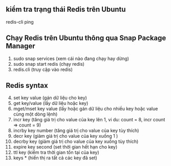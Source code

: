 ## kiểm tra trạng thái Redis trên Ubuntu 
redis-cli ping

## Chạy Redis trên Ubuntu thông qua Snap Package Manager
1) sudo snap services (xem cái nào đang chạy hay dừng)
2) sudo snap start redis (chạy redis)
3) redis.cli (truy cập vào redis)

## Redis syntax
4) set key value (gán dữ liệu cho key)
5) get key/value (lấy dữ liệu hoặc key)
6) mget/mset key value (lấy hoặc gán dữ liệu cho nhiều key hoặc value cùng một dòng lệnh)
7) incr key (tăng giá trị cho value của key lên 1, vi du: count = 8, incr count => count = 9)
8) incrby key number (tăng giá trị cho value của key tùy thích)
9) decr key (giảm giá trị cho value của key xuống 1 )
10) decrby key (giảm giá trị cho value của key xuống tùy thích)
11) expire key second (set thời gian hết hạn cho key)
12) ttl key (kiểm tra thời gian tồn tại của key)
13) keys * (hiển thị ra tất cả các key đã set)
